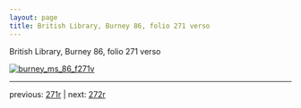 ```yaml
---
layout: page
title: British Library, Burney 86, folio 271 verso
---
```


British Library, Burney 86, folio 271 verso

[![burney_ms_86_f271v](http://www.homermultitext.org/iipsrv?IIIF=/project/homer/pyramidal/deepzoom/bl/burney86imgs/v1/burney_ms_86_f271v.tif/full/800,/0/default.jpg)](http://www.homermultitext.org/ict2/?urn=urn:cite2:bl:burney86imgs.v1:burney_ms_86_f271v) 

---

previous:  [271r](../271r/) | next: [272r](../272r/)
